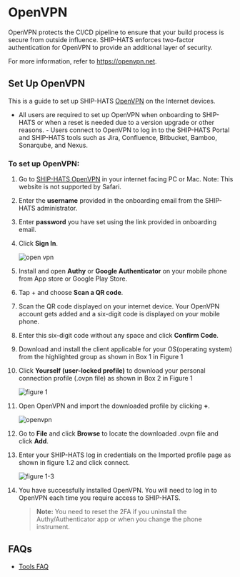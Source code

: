 # OpenVPN

OpenVPN protects the CI/CD pipeline to ensure that your build process is secure from outside influence. SHIP-HATS enforces two-factor authentication for OpenVPN to provide an additional layer of security.

For more information, refer to https://openvpn.net.

## Set Up OpenVPN

This is a guide to set up SHIP-HATS [OpenVPN](https://vpn.ship.gov.sg) on the Internet devices. 
- All users are required to set up OpenVPN when onboarding to SHIP-HATS or when a reset is needed due to a version upgrade or other reasons. - Users connect to OpenVPN to log in to the SHIP-HATS Portal and SHIP-HATS tools such as Jira, Confluence, Bitbucket, Bamboo, Sonarqube, and Nexus.

### To set up OpenVPN:

1. Go to [SHIP-HATS OpenVPN](https://vpn.ship.gov.sg/) in your internet facing PC or Mac.
Note: This website is not supported by Safari.
1. Enter the **username** provided in the onboarding email from the SHIP-HATS administrator.
1. Enter **password** you have set using the link provided in onboarding email.
1. Click **Sign In**.

    ![open vpn](openvpn11.png  ':size=60%')

1. Install and open **Authy** or **Google Authenticator** on your mobile phone from App store or Google Play Store.
1. Tap + and choose **Scan a QR code**.
1. Scan the QR code displayed on your internet device. Your OpenVPN account gets added and a six-digit code is displayed on your mobile phone.
1. Enter this six-digit code without any space and click **Confirm Code**.
1. Download and install the client applicable for your OS(operating system) from the highlighted group as shown in Box 1 in Figure 1
1. Click **Yourself (user-locked profile)** to download your personal connection profile (.ovpn file) as shown in Box 2 in Figure 1

    ![figure 1](openvpnchoose.png  ':size=60%')

1. Open OpenVPN and import the downloaded profile by clicking **+**. 

    ![openvpn](openvpn1up.png  ':size=60%')

1. Go to **File** and click **Browse** to locate the downloaded .ovpn file and click **Add**.
1. Enter your SHIP-HATS log in credentials on the Imported profile page as shown in figure 1.2 and click connect.

    ![figure 1-3](openvpn22.png  ':size=60%')

1. You have successfully installed OpenVPN. You will need to log in to OpenVPN each time you require access to SHIP-HATS.

    >**Note:** You need to reset the 2FA if you uninstall the Authy/Authenticator app or when you change the phone instrument.

## FAQs

- [Tools FAQ](tools-faq#openvpn-faq)